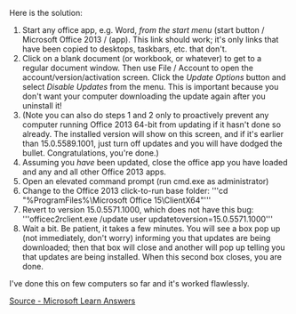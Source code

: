 Here is the solution:

 1. Start any office app, e.g. Word, *from the start menu* (start button / Microsoft Office 2013 / (app). This link should work; it's only links that have been copied to desktops, taskbars, etc. that don't.
 2. Click on a blank document (or workbook, or whatever) to get to a regular document window. Then use File / Account to open the account/version/activation screen. Click the *Update Options* button and select *Disable Updates* from the menu. This is important because you don't want your computer downloading the update again after you uninstall it!
 3. (Note you can also do steps 1 and 2 only to proactively prevent any computer running Office 2013 64-bit from updating if it hasn't done so already. The installed version will show on this screen, and if it's earlier than 15.0.5589.1001, just turn off updates and you will have dodged the bullet. Congratulations, you're done.)
 4. Assuming you *have* been updated, close the office app you have loaded and any and all other Office 2013 apps.
 5. Open an elevated command prompt (run cmd.exe as administrator)
 6. Change to the Office 2013 click-to-run base folder:
'''cd "%ProgramFiles%\Microsoft Office 15\ClientX64"'''
 7. Revert to version 15.0.5571.1000, which does not have this bug:
'''officec2rclient.exe /update user updatetoversion=15.0.5571.1000'''
 8. Wait a bit. Be patient, it takes a few minutes. You will see a box pop up (not immediately, don't worry) informing you that updates are being downloaded; then that box will close and another will pop up telling you that updates are being installed. When this second box closes, you are done.

I've done this on few computers so far and it's worked flawlessly.

[Source - Microsoft Learn Answers](https://learn.microsoft.com/en-us/answers/questions/1372446/office-the-operating-system-is-not-presently-confi)
